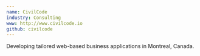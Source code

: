 ```yaml
---
name: CivilCode
industry: Consulting
www: http://www.civilcode.io
github: civilcode
---
```

Developing tailored web-based business applications in Montreal, Canada.
